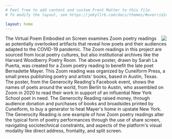 ```yaml
---
# Feel free to add content and custom Front Matter to this file.
# To modify the layout, see https://jekyllrb.com/docs/themes/#overriding-theme-defaults

layout: home
---
```

<img align="right" src="https://user-images.githubusercontent.com/70542175/217359538-5bcfc442-0165-474e-a618-6456cd2283b7.jpeg"/>


<p> The Virtual Poem Embodied on Screen examines Zoom poetry readings as potentially overlooked artifacts that reveal how poets and their audiences adapted to the COVID-19 pandemic. The Zoom readings in this project are sourced from local poetry cultures, but also institutional archives like the Harvard Woodberry Poetry Room. The above poster, drawn by Sarah La Puerta, was created for a Zoom poetry reading to benefit the late poet Bernadette Mayer. This Zoom reading was organized by Cuneiform Press, a small press publishing poetry and artists' books, based in Austin, Texas. The poster, from the Generocity Reading's Facebook event, shows the names of poets around the world, from Berlin to Austin, who assembled on Zoom in 2020 to read their work in support of an influential New York School poet in need. The Generocity Reading raised money, through audience donation and purchases of books and broadsides printed by Cuneiform, to buy a generator to heat Mayer's home in upstate New York. The Generocity Reading is one example of how Zoom poetry readings alter the typical form of poetry performances through the use of share screen, navigating sociotechnical constraints, and aspects of the platform's visual modality like direct address, frontality, and split screen.</p>
